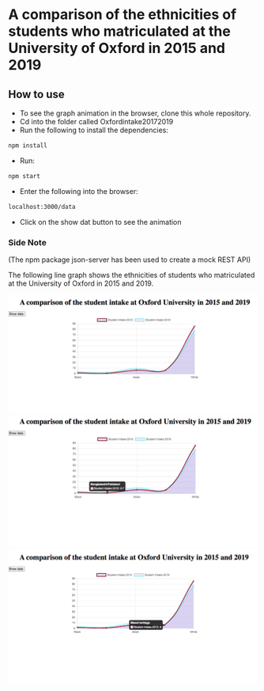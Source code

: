 # A comparison of the ethnicities of students who matriculated at the University of Oxford in 2015 and 2019

## How to use

* To see the graph animation in the browser, clone this whole repository.
* Cd into the folder called Oxfordintake20172019
* Run the following to install the dependencies:
```html
npm install
```
* Run:
```html
npm start
```
* Enter the following into the browser:
```html
localhost:3000/data
```
* Click on the show dat button to see the animation

### Side Note

(The npm package json-server has been used to create a mock REST API)


The following line graph shows the ethnicities of students who matriculated at the University of Oxford in 2015 and 2019.


![students](students.png)
![bangladeshi](bangladeshi.png)
![mixedheritage](mixedheritage.png)